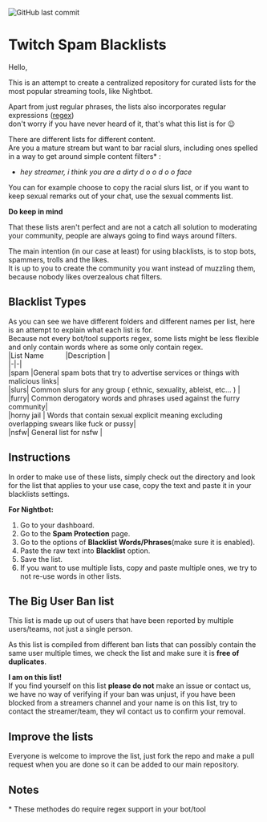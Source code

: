 ![GitHub last commit](https://img.shields.io/github/last-commit/dakkafex/Twitch-spam-blacklist?label=Las%20Updated&style=for-the-badge)

# Twitch Spam Blacklists

Hello,

This is an attempt to create a centralized repository for curated lists for the most popular streaming tools, like Nightbot.

Apart from just regular phrases, the lists also incorporates regular expressions ([regex](https://en.wikipedia.org/wiki/Regular_expression))  
don't worry if you have never heard of it, that's what this list is for 😉

There are different lists for different content.  
Are you a mature stream but want to bar racial slurs, including ones spelled in a way to get around simple content filters\* :

*   _hey streamer, i think you are a dirty d o o d o o face_

You can for example choose to copy the racial slurs list, or if you want to keep sexual remarks out of your chat, use the sexual comments list.

**Do keep in mind**

That these lists aren't perfect and are not a catch all solution to moderating your community, people are always going to find ways around filters.

The main intention (in our case at least) for using blacklists, is to stop bots, spammers, trolls and the likes.  
It is up to you to create the community you want instead of muzzling them, because nobody likes overzealous chat filters.

## Blacklist Types

As you can see we have different folders and different names per list, here is an attempt to explain what each list is for.  
Because not every bot/tool supports regex, some lists might be less flexible and only contain words where as some only contain regex.  
|List Name           |Description |  
|-|-|  
|spam |General spam bots that try to advertise services or things with malicious links|  
|slurs| Common slurs for any group ( ethnic, sexuality, ableist, etc... ) |  
|furry| Common derogatory words and phrases used against the furry community|  
|horny jail | Words that contain sexual explicit meaning excluding overlapping swears like fuck or pussy|  
|nsfw| General list for nsfw |

## Instructions

In order to make use of these lists, simply check out the directory and look for the list that applies to your use case, copy the text and paste it in your blacklists settings.

**For Nightbot:**

1.  Go to your dashboard.
2.  Go to the **Spam Protection** page.
3.  Go to the options of **Blacklist Words/Phrases**(make sure it is enabled).
4.  Paste the raw text into **Blacklist** option.
5.  Save the list.
6.  If you want to use multiple lists, copy and paste multiple ones, we try to not re-use words in other lists.

## The Big User Ban list

This list is made up out of users that have been reported by multiple users/teams, not just a single person.

As this list is compiled from different ban lists that can possibly contain the same user multiple times, we check the list and make sure it is **free of duplicates**.

**I am on this list!**  
If you find yourself on this list **please do not** make an issue or contact us, we have no way of verifying if your ban was unjust, if you have been blocked from a streamers channel and your name is on this list, try to contact the streamer/team, they wil contact us to confirm your removal.

## Improve the lists

Everyone is welcome to improve the list, just fork the repo and make a pull request when you are done so it can be added to our main repository.

## Notes

\* These methodes do require regex support in your bot/tool
